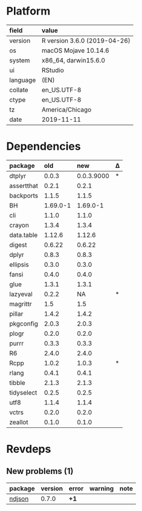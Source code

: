 # Platform

|field    |value                        |
|:--------|:----------------------------|
|version  |R version 3.6.0 (2019-04-26) |
|os       |macOS Mojave 10.14.6         |
|system   |x86_64, darwin15.6.0         |
|ui       |RStudio                      |
|language |(EN)                         |
|collate  |en_US.UTF-8                  |
|ctype    |en_US.UTF-8                  |
|tz       |America/Chicago              |
|date     |2019-11-11                   |

# Dependencies

|package    |old      |new        |Δ  |
|:----------|:--------|:----------|:--|
|dtplyr     |0.0.3    |0.0.3.9000 |*  |
|assertthat |0.2.1    |0.2.1      |   |
|backports  |1.1.5    |1.1.5      |   |
|BH         |1.69.0-1 |1.69.0-1   |   |
|cli        |1.1.0    |1.1.0      |   |
|crayon     |1.3.4    |1.3.4      |   |
|data.table |1.12.6   |1.12.6     |   |
|digest     |0.6.22   |0.6.22     |   |
|dplyr      |0.8.3    |0.8.3      |   |
|ellipsis   |0.3.0    |0.3.0      |   |
|fansi      |0.4.0    |0.4.0      |   |
|glue       |1.3.1    |1.3.1      |   |
|lazyeval   |0.2.2    |NA         |*  |
|magrittr   |1.5      |1.5        |   |
|pillar     |1.4.2    |1.4.2      |   |
|pkgconfig  |2.0.3    |2.0.3      |   |
|plogr      |0.2.0    |0.2.0      |   |
|purrr      |0.3.3    |0.3.3      |   |
|R6         |2.4.0    |2.4.0      |   |
|Rcpp       |1.0.2    |1.0.3      |*  |
|rlang      |0.4.1    |0.4.1      |   |
|tibble     |2.1.3    |2.1.3      |   |
|tidyselect |0.2.5    |0.2.5      |   |
|utf8       |1.1.4    |1.1.4      |   |
|vctrs      |0.2.0    |0.2.0      |   |
|zeallot    |0.1.0    |0.1.0      |   |

# Revdeps

## New problems (1)

|package                      |version |error  |warning |note |
|:----------------------------|:-------|:------|:-------|:----|
|[ndjson](problems.md#ndjson) |0.7.0   |__+1__ |        |     |

